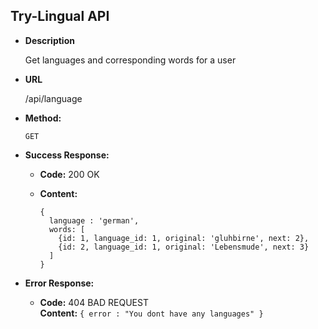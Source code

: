Try-Lingual API
 ----
 * **Description**    
     
     Get languages and corresponding words for a user 
   
 * **URL**
 
   /api/language
 
 * **Method:**  
     
     `GET` 
   
 
 * **Success Response:**
     * **Code:** 200 OK <br />
     * **Content:** 
         
         ```
       { 
           language : 'german',  
           words: [ 
             {id: 1, language_id: 1, original: 'gluhbirne', next: 2},   
             {id: 2, language_id: 1, original: 'Lebensmude', next: 3}
           ]
       }
       ```
  
 * **Error Response:**
 
   * **Code:** 404 BAD REQUEST <br />
     **Content:** `{ error : "You dont have any languages" }`
 
  